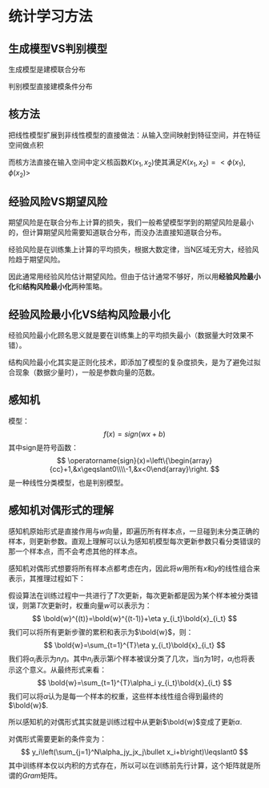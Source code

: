 # 统计学习方法

## 生成模型VS判别模型

生成模型是建模联合分布

判别模型直接建模条件分布

## 核方法

把线性模型扩展到非线性模型的直接做法：从输入空间映射到特征空间，并在特征空间做点积

而核方法直接在输入空间中定义核函数$K(x_1, x_2)$使其满足$K(x_1,x_2)=<\phi(x_1),\phi(x_2)>$

## 经验风险VS期望风险

期望风险是在联合分布上计算的损失，我们一般希望模型学到的期望风险是最小的，但计算期望风险需要知道联合分布，而没办法直接知道联合分布。

经验风险是在训练集上计算的平均损失，根据大数定律，当N区域无穷大，经验风险趋于期望风险。

因此通常用经验风险估计期望风险。但由于估计通常不够好，所以用**经验风险最小化**和**结构风险最小化**两种策略。

## 经验风险最小化VS结构风险最小化

经验风险最小化顾名思义就是要在训练集上的平均损失最小（数据量大时效果不错）。

结构风险最小化其实是正则化技术，即添加了模型的复杂度损失，是为了避免过拟合现象（数据少量时），一般是参数向量的范数。

## 感知机

模型：
$$
f(x)=sign(wx+b)
$$
其中sign是符号函数：
$$
\operatorname{sign}(x)=\left\{\begin{array}{cc}+1,&x\geqslant0\\\\-1,&x<0\end{array}\right.
$$
是一种线性分类模型，也是判别模型。

## 感知机对偶形式的理解

感知机原始形式是直接作用与$w$向量，即遍历所有样本点，一旦碰到未分类正确的样本，则更新参数。直观上理解可以认为感知机模型每次更新参数只看分类错误的那一个样本点，而不会考虑其他的样本点。

感知机对偶形式想要将所有样本点都考虑在内，因此将$w$用所有$x$和$y$的线性组合来表示，其推理过程如下：

假设算法在训练过程中一共进行了$T$次更新，每次更新都是因为某个样本被分类错误，则第$T$次更新时，权重向量$w$可以表示为：
$$
\bold{w}^{(t)}=\bold{w}^{(t-1)}+\eta y_{i_t}\bold{x}_{i_t}
$$
我们可以将所有更新步骤的累积和表示为$\bold{w}$，则：
$$
\bold{w}=\sum_{t=1}^{T}\eta y_{i_t}\bold{x}_{i_t}
$$
我们将$\alpha_i$表示为$n_i\eta$。其中$n_i$表示第$i$个样本被误分类了几次，当$\eta$为1时，$\alpha_i$也将表示这个意义。从最终形式来看：
$$
\bold{w}=\sum_{t=1}^{T}\alpha_i y_{i_t}\bold{x}_{i_t}
$$
我们可以将$\alpha$认为是每一个样本的权重，这些样本线性组合得到最终的$\bold{w}$.

所以感知机的对偶形式其实就是训练过程中从更新$\bold{w}$变成了更新$\alpha$.

对偶形式需要更新的条件变为：
$$
y_i\left(\sum_{j=1}^N\alpha_jy_jx_j\bullet x_i+b\right)\leqslant0
$$
其中训练样本仅以内积的方式存在，所以可以在训练前先行计算，这个矩阵就是所谓的$Gram$矩阵。
